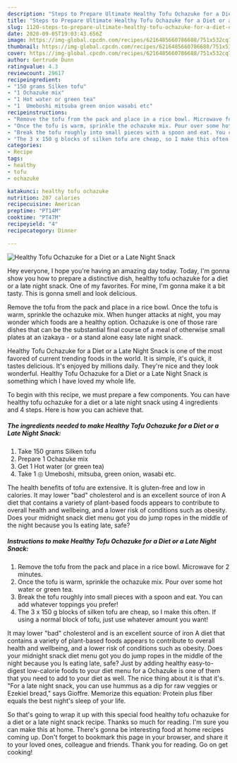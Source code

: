 ```yaml
---
description: "Steps to Prepare Ultimate Healthy Tofu Ochazuke for a Diet or a Late Night Snack"
title: "Steps to Prepare Ultimate Healthy Tofu Ochazuke for a Diet or a Late Night Snack"
slug: 1120-steps-to-prepare-ultimate-healthy-tofu-ochazuke-for-a-diet-or-a-late-night-snack
date: 2020-09-05T19:03:43.656Z
image: https://img-global.cpcdn.com/recipes/6216485660786688/751x532cq70/healthy-tofu-ochazuke-for-a-diet-or-a-late-night-snack-recipe-main-photo.jpg
thumbnail: https://img-global.cpcdn.com/recipes/6216485660786688/751x532cq70/healthy-tofu-ochazuke-for-a-diet-or-a-late-night-snack-recipe-main-photo.jpg
cover: https://img-global.cpcdn.com/recipes/6216485660786688/751x532cq70/healthy-tofu-ochazuke-for-a-diet-or-a-late-night-snack-recipe-main-photo.jpg
author: Gertrude Dunn
ratingvalue: 4.3
reviewcount: 29617
recipeingredient:
- "150 grams Silken tofu"
- "1 Ochazuke mix"
- "1 Hot water or green tea"
- "1  Umeboshi mitsuba green onion wasabi etc"
recipeinstructions:
- "Remove the tofu from the pack and place in a rice bowl. Microwave for 2 minutes."
- "Once the tofu is warm, sprinkle the ochazuke mix. Pour over some hot water or green tea."
- "Break the tofu roughly into small pieces with a spoon and eat. You can add whatever toppings you prefer!"
- "The 3 x 150 g blocks of silken tofu are cheap, so I make this often. If using a normal block of tofu, just use whatever amount you want!"
categories:
- Recipe
tags:
- healthy
- tofu
- ochazuke

katakunci: healthy tofu ochazuke 
nutrition: 207 calories
recipecuisine: American
preptime: "PT14M"
cooktime: "PT47M"
recipeyield: "4"
recipecategory: Dinner

---
```



![Healthy Tofu Ochazuke for a Diet or a Late Night Snack](https://img-global.cpcdn.com/recipes/6216485660786688/751x532cq70/healthy-tofu-ochazuke-for-a-diet-or-a-late-night-snack-recipe-main-photo.jpg)

Hey everyone, I hope you're having an amazing day today. Today, I'm gonna show you how to prepare a distinctive dish, healthy tofu ochazuke for a diet or a late night snack. One of my favorites. For mine, I'm gonna make it a bit tasty. This is gonna smell and look delicious.

Remove the tofu from the pack and place in a rice bowl. Once the tofu is warm, sprinkle the ochazuke mix. When hunger attacks at night, you may wonder which foods are a healthy option. Ochazuke is one of those rare dishes that can be the substantial final course of a meal of otherwise small plates at an izakaya - or a stand alone easy late night snack.

Healthy Tofu Ochazuke for a Diet or a Late Night Snack is one of the most favored of current trending foods in the world. It is simple, it's quick, it tastes delicious. It's enjoyed by millions daily. They're nice and they look wonderful. Healthy Tofu Ochazuke for a Diet or a Late Night Snack is something which I have loved my whole life.


To begin with this recipe, we must prepare a few components. You can have healthy tofu ochazuke for a diet or a late night snack using 4 ingredients and 4 steps. Here is how you can achieve that.

<!--inarticleads1-->

##### The ingredients needed to make Healthy Tofu Ochazuke for a Diet or a Late Night Snack:

1. Take 150 grams Silken tofu
1. Prepare 1 Ochazuke mix
1. Get 1 Hot water (or green tea)
1. Take 1 ◎ Umeboshi, mitsuba, green onion, wasabi etc.


The health benefits of tofu are extensive. It is gluten-free and low in calories. It may lower &#34;bad&#34; cholesterol and is an excellent source of iron A diet that contains a variety of plant-based foods appears to contribute to overall health and wellbeing, and a lower risk of conditions such as obesity. Does your midnight snack diet menu got you do jump ropes in the middle of the night because you Is eating late, safe? 

<!--inarticleads2-->

##### Instructions to make Healthy Tofu Ochazuke for a Diet or a Late Night Snack:

1. Remove the tofu from the pack and place in a rice bowl. Microwave for 2 minutes.
1. Once the tofu is warm, sprinkle the ochazuke mix. Pour over some hot water or green tea.
1. Break the tofu roughly into small pieces with a spoon and eat. You can add whatever toppings you prefer!
1. The 3 x 150 g blocks of silken tofu are cheap, so I make this often. If using a normal block of tofu, just use whatever amount you want!


It may lower &#34;bad&#34; cholesterol and is an excellent source of iron A diet that contains a variety of plant-based foods appears to contribute to overall health and wellbeing, and a lower risk of conditions such as obesity. Does your midnight snack diet menu got you do jump ropes in the middle of the night because you Is eating late, safe? Just by adding healthy easy-to-digest low-calorie foods to your diet menu for a Ochazuke is one of them that you need to add to your diet as well. The nice thing about it is that it&#39;s. &#34;For a late night snack, you can use hummus as a dip for raw veggies or Ezekiel bread,&#34; says Gioffre. Memorize this equation: Protein plus fiber equals the best night&#39;s sleep of your life. 

So that's going to wrap it up with this special food healthy tofu ochazuke for a diet or a late night snack recipe. Thanks so much for reading. I'm sure you can make this at home. There's gonna be interesting food at home recipes coming up. Don't forget to bookmark this page in your browser, and share it to your loved ones, colleague and friends. Thank you for reading. Go on get cooking!
